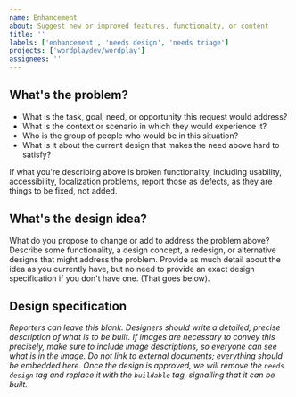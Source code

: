 ```yaml
---
name: Enhancement
about: Suggest new or improved features, functionalty, or content
title: ''
labels: ['enhancement', 'needs design', 'needs triage']
projects: ['wordplaydev/wordplay']
assignees: ''
---
```


## What's the problem?

-   What is the task, goal, need, or opportunity this request would address?
-   What is the context or scenario in which they would experience it?
-   Who is the group of people who would be in this situation?
-   What is it about the current design that makes the need above hard to satisfy?

If what you're describing above is broken functionality, including usability, accessibility, localization problems, report those as defects, as they are things to be fixed, not added.

## What's the design idea?

What do you propose to change or add to address the problem above? Describe some functionality, a design concept, a redesign, or alternative designs that might address the problem. Provide as much detail about the idea as you currently have, but no need to provide an exact design specification if you don't have one. (That goes below).

## Design specification

_Reporters can leave this blank. Designers should write a detailed, precise description of what is to be built. If images are necessary to convey this precisely, make sure to include image descriptions, so everyone can see what is in the image. Do not link to external documents; everything should be embedded here. Once the design is approved, we will remove the `needs design` tag and replace it with the `buildable` tag, signalling that it can be built._
